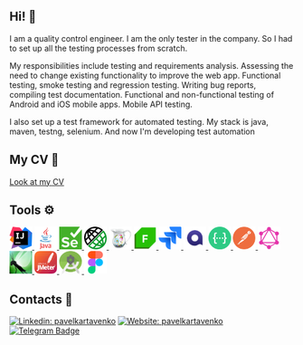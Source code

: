 ## Hi! 👋

<p> I am a quality control engineer.  I am the only tester in the company. So I had to set up all the testing processes from scratch. </p>
<p> My responsibilities include testing and requirements analysis. Assessing the need to change existing functionality to improve the web app. Functional testing, smoke testing and regression testing. Writing bug reports, compiling test documentation. Functional and non-functional testing of Android and iOS mobile apps. Mobile API testing.</p>
<p> I also set up a test framework for automated testing. My stack is java, maven, testng, selenium. And now I'm developing test automation</p>

## My CV :page_with_curl:

<a href="/icons/kartavenko_CV.pdf" download target="_blank">Look at my CV</a>


## Tools :gear:

<p align="left">
  <a href="https://www.jetbrains.com/idea/">
    <img src="/icons/IntelliJ.png" alt="IntelliJ" width="40" height="40" />
  </a>
  <a href="https://www.java.com/">
    <img src="/icons/java.png" alt="Java" width="40" height="40" />
  </a>
  <a href="https://www.selenium.dev/">
    <img src="/icons/selenium.png" alt="selenium" width="40" height="40" />
  </a>
  <a href="https://rest-assured.io/">
    <img src="/icons/restassured.png" alt="rest-assured" width="40" height="40" />
  </a>
  <a href="https://www.charlesproxy.com/">
    <img src="/icons/charles.png" alt="charles" width="40" height="40" />
  </a>
  <a href="https://www.telerik.com/fiddler/">
    <img src="/icons/fiddler.png" alt="fiddler" width="40" height="40" />
  </a>
  <a href="https://www.atlassian.com/ru/software/jira/">
    <img src="/icons/jira.png" alt="jira" width="40" height="40" />
  </a>
  <a href="https://qase.io/">
    <img src="/icons/qase.png" alt="qase" width="40" height="40" />
  </a>
  <a href="https://swagger.io/">
    <img src="/icons/swagger.png" alt="swagger" width="40" height="40" />
  </a>
  <a href="https://www.postman.com/">
    <img src="/icons/postman.png" alt="postman" width="40" height="40" />
  </a>
  <a href="https://graphql.org/">
    <img src="/icons/GraphQL.png" alt="graphql" width="40" height="40" />
  </a>
  <a href="https://locust.io/">
    <img src="/icons/locust.png" alt="locust" width="40" height="40" />
  </a>
  <a href="https://jmeter.apache.org/">
    <img src="/icons/jmeter.png" alt="jmeter" width="40" height="40" />
  </a>
  <a href="https://developer.android.com/studio/">
    <img src="/icons/Android_Studio.png" alt="Android" width="40" height="40" />
  </a>
  <a href="https://www.figma.com/">
    <img src="/icons/figma.png" alt="figma" width="40" height="40" />
  </a>
 </p>
  
  
## Contacts :pushpin:


[![Linkedin: pavelkartavenko](https://img.shields.io/badge/-LinkedIn-0e76a8?style=flat-square&logo=Linkedin&logoColor=white)](https://www.linkedin.com/in/pavelkartavenko/)
[![Website: pavelkartavenko](https://img.shields.io/badge/Website-3b5998?style=flat-square&logo=google-chrome&logoColor=white)](https://kartavenkopavel.github.io/)
[![Telegram Badge](https://img.shields.io/badge/-Telegram-0088cc?style=flat-square&logo=Telegram&logoColor=white)](https://t.me/pavelkqa)
